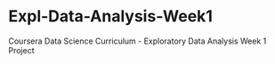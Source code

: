 # Expl-Data-Analysis-Week1
Coursera Data Science Curriculum - Exploratory Data Analysis Week 1 Project
